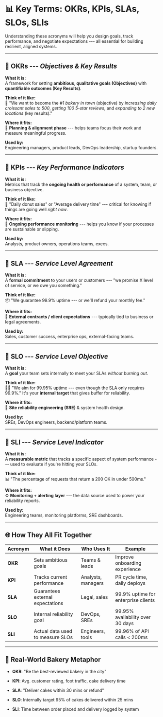 📊 Key Terms: OKRs, KPIs, SLAs, SLOs, SLIs
==========================================

Understanding these acronyms will help you design goals, track performance, and negotiate expectations --- all essential for building resilient, aligned systems.

* * * * *

🎯 OKRs --- *Objectives & Key Results*
------------------------------------

**What it is:**\
A framework for setting **ambitious, qualitative goals (Objectives)** with **quantifiable outcomes (Key Results)**.

**Think of it like:**\
🧁 "We want to become the *#1 bakery in town* (objective) by *increasing daily croissant sales to 500*, *getting 100 5-star reviews*, and *expanding to 2 new locations* (key results)."

**Where it fits:**\
🌱 **Planning & alignment phase** --- helps teams focus their work and measure meaningful progress.

**Used by:**\
Engineering managers, product leads, DevOps leadership, startup founders.

* * * * *

📌 KPIs --- *Key Performance Indicators*
--------------------------------------

**What it is:**\
Metrics that track the **ongoing health or performance** of a system, team, or business objective.

**Think of it like:**\
🍩 "Daily donut sales" or "Average delivery time" --- critical for knowing if things are going well *right now*.

**Where it fits:**\
🌾 **Ongoing performance monitoring** --- helps you know if your processes are sustainable or slipping.

**Used by:**\
Analysts, product owners, operations teams, execs.

* * * * *

🤝 SLA --- *Service Level Agreement*
----------------------------------

**What it is:**\
A **formal commitment** to your users or customers --- "we promise X level of service, or we owe you something."

**Think of it like:**\
📦 "We guarantee 99.9% uptime --- or we'll refund your monthly fee."

**Where it fits:**\
🚨 **External contracts / client expectations** --- typically tied to business or legal agreements.

**Used by:**\
Sales, customer success, enterprise ops, external-facing teams.

* * * * *

🎯 SLO --- *Service Level Objective*
----------------------------------

**What it is:**\
A **goal** your team sets internally to meet your SLAs *without burning out*.

**Think of it like:**\
🏃‍♀️ "We aim for 99.95% uptime --- even though the SLA only requires 99.9%." It's your **internal target** that gives buffer for reliability.

**Where it fits:**\
🌱 **Site reliability engineering (SRE)** & system health design.

**Used by:**\
SREs, DevOps engineers, backend/platform teams.

* * * * *

🧪 SLI --- *Service Level Indicator*
----------------------------------

**What it is:**\
A **measurable metric** that tracks a specific aspect of system performance --- used to evaluate if you're hitting your SLOs.

**Think of it like:**\
📊 "The percentage of requests that return a 200 OK in under 500ms."

**Where it fits:**\
⚙️ **Monitoring + alerting layer** --- the data source used to power your reliability reports.

**Used by:**\
Engineering teams, monitoring platforms, SRE dashboards.

* * * * *

🌐 How They All Fit Together
----------------------------

| Acronym | What it Does | Who Uses It | Example |
| --- | --- | --- | --- |
| **OKR** | Sets ambitious goals | Teams & leads | Improve onboarding experience |
| **KPI** | Tracks current performance | Analysts, managers | PR cycle time, daily deploys |
| **SLA** | Guarantees external expectations | Legal, sales | 99.9% uptime for enterprise clients |
| **SLO** | Internal reliability goal | DevOps, SREs | 99.95% availability over 30 days |
| **SLI** | Actual data used to measure SLOs | Engineers, tools | 99.96% of API calls < 200ms |

* * * * *

🍩 Real-World Bakery Metaphor
-----------------------------

-   **OKR**: "Be the best-reviewed bakery in the city"

-   **KPI**: Avg. customer rating, foot traffic, cake delivery time

-   **SLA**: "Deliver cakes within 30 mins or refund"

-   **SLO**: Internally target 95% of cakes delivered within 25 mins

-   **SLI**: Time between order placed and delivery logged by system